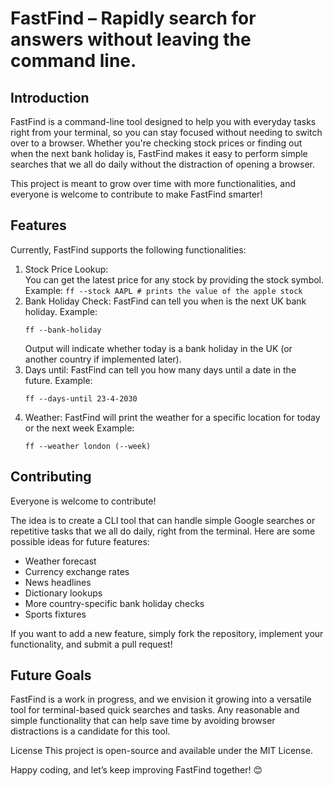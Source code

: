 # FastFind – Rapidly search for answers without leaving the command line.

## Introduction
FastFind is a command-line tool designed to help you with everyday tasks right from your terminal, so you can stay focused without needing to switch over to a browser. Whether you're checking stock prices or finding out when the next bank holiday is, FastFind makes it easy to perform simple searches that we all do daily without the distraction of opening a browser.

This project is meant to grow over time with more functionalities, and everyone is welcome to contribute to make FastFind smarter!

## Features
Currently, FastFind supports the following functionalities:
1. Stock Price Lookup: <br>You can get the latest price for any stock by providing the stock symbol.<br>
    Example:
    ```ff --stock AAPL # prints the value of the apple stock```
2. Bank Holiday Check:
FastFind can tell you when is the next UK bank holiday.
Example:
    ```
    ff --bank-holiday
    ```
    Output will indicate whether today is a bank holiday in the UK (or another country if implemented later).</li>
3. Days until:
FastFind can tell you how many days until a date in the future.
Example:
    ```
    ff --days-until 23-4-2030
    ```
4. Weather:
FastFind will print the weather for a specific location for today or the next week
Example:
    ```
    ff --weather london (--week)
    ```
</ol>


## Contributing
Everyone is welcome to contribute!

The idea is to create a CLI tool that can handle simple Google searches or repetitive tasks that we all do daily, right from the terminal. Here are some possible ideas for future features:

- Weather forecast
- Currency exchange rates
- News headlines
- Dictionary lookups
- More country-specific bank holiday checks
- Sports fixtures

If you want to add a new feature, simply fork the repository, implement your functionality, and submit a pull request!

## Future Goals
FastFind is a work in progress, and we envision it growing into a versatile tool for terminal-based quick searches and tasks. Any reasonable and simple functionality that can help save time by avoiding browser distractions is a candidate for this tool.

License
This project is open-source and available under the MIT License.

Happy coding, and let’s keep improving FastFind together! 😊